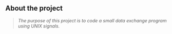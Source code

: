 ## About the project

> _The purpose of this project is to code a small data exchange program using
UNIX signals._
